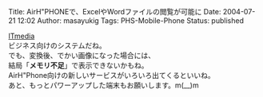Title: AirH"PHONEで、ExcelやWordファイルの閲覧が可能に
Date: 2004-07-21 12:02
Author: masayukig
Tags: PHS-Mobile-Phone
Status: published

[ITmedia](http://www.itmedia.co.jp/mobile/articles/0407/20/news046.html)  
ビジネス向けのシステムだね。  
でも、変換後、でかい画像になった場合には、  
結局「**メモリ不足**」で表示できないかもね。  
AirH"Phone向けの新しいサービスがいろいろ出てくるといいね。  
あと、もっとパワーアップした端末もお願いします。m(\_\_)m
